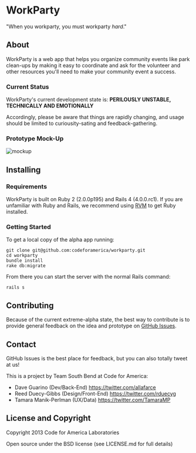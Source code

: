 # WorkParty

"When you workparty, you must workparty *hard*."

## About

WorkParty is a web app that helps you organize community events like park clean-ups by making it easy to coordinate and ask for the volunteer and other resources you'll need to make your community event a success.

### Current Status

WorkParty's current development state is: **PERILOUSLY UNSTABLE, TECHNICALLY AND EMOTIONALLY**

Accordingly, please be aware that things are rapidly changing, and usage should be limited to curiousity-sating and feedback-gathering.

### Prototype Mock-Up

![mockup](https://f.cloud.github.com/assets/994938/513312/64b3d3fe-be3b-11e2-8242-f36e58f25841.png)

## Installing

### Requirements

WorkParty is built on Ruby 2 (2.0.0p195) and Rails 4 (4.0.0.rc1). If you are unfamiliar with Ruby and Rails, we recommend using [RVM](https://rvm.io/) to get Ruby installed.

### Getting Started

To get a local copy of the alpha app running:

```
git clone git@github.com:codeforamerica/workparty.git
cd workparty
bundle install
rake db:migrate
```

From there you can start the server with the normal Rails command:

```
rails s
```

## Contributing

Because of the current extreme-alpha state, the best way to contribute is to provide general feedback on the idea and prototype on [GitHub Issues](https://github.com/codeforamerica/workparty/issues).

## Contact

GitHub Issues is the best place for feedback, but you can also totally tweet at us!

This is a project by Team South Bend at Code for America:

* Dave Guarino (Dev/Back-End) https://twitter.com/allafarce
* Reed Duecy-Gibbs (Design/Front-End) https://twitter.com/rduecyg
* Tamara Manik-Perlman (UX/Data) https://twitter.com/TamaraMP

## License and Copyright

Copyright 2013 Code for America Laboratories

Open source under the BSD license (see LICENSE.md for full details)


